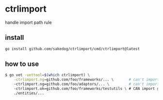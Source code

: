 # ctrlimport

handle import path rule

## install

```sh
go install github.com/sakedog/ctrlimport/cmd/ctrlimport@latest
```

## how to use

```sh
$ go vet -vettool=$(which ctrlimport) \
	-ctrlimport.ng=github.com/foo/frameworks/... \       # can't import github.com/foo/frameworks/...
	-ctrlimport.ng=github.com/foo/adaptors/... \         # can't import github.com/foo/adaptors/...
	-ctrlimport.ok=github.com/foo/frameworks/testutils \ # CAN import github.com/foo/frameworks/testutils
	./entities/...
```
